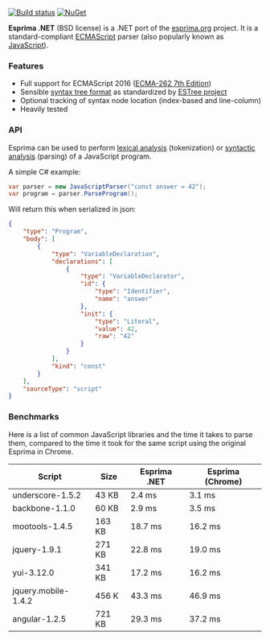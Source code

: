 [![Build status](https://ci.appveyor.com/api/projects/status/bai029h4iajmwcni?svg=true)](https://ci.appveyor.com/project/SebastienRos/esprima-dotnet)
[![NuGet](https://img.shields.io/nuget/v/esprima.svg)](https://www.nuget.org/packages/esprima)

**Esprima .NET** (BSD license) is a .NET port of the [esprima.org](http://esprima.org) project.
It is a standard-compliant [ECMAScript](http://www.ecma-international.org/publications/standards/Ecma-262.htm)
parser (also popularly known as
[JavaScript](https://en.wikipedia.org/wiki/JavaScript)).

### Features

- Full support for ECMAScript 2016 ([ECMA-262 7th Edition](http://www.ecma-international.org/publications/standards/Ecma-262.htm))
- Sensible [syntax tree format](https://github.com/estree/estree/blob/master/es5.md) as standardized by [ESTree project](https://github.com/estree/estree)
- Optional tracking of syntax node location (index-based and line-column)
- Heavily tested

### API

Esprima can be used to perform [lexical analysis](https://en.wikipedia.org/wiki/Lexical_analysis) (tokenization) or [syntactic analysis](https://en.wikipedia.org/wiki/Parsing) (parsing) of a JavaScript program.

A simple C# example:

```csharp
var parser = new JavaScriptParser("const answer = 42");
var program = parser.ParseProgram();
```

Will return this when serialized in json:

```json
{
    "type": "Program",
    "body": [
        {
            "type": "VariableDeclaration",
            "declarations": [
                {
                    "type": "VariableDeclarator",
                    "id": {
                        "type": "Identifier",
                        "name": "answer"
                    },
                    "init": {
                        "type": "Literal",
                        "value": 42,
                        "raw": "42"
                    }
                }
            ],
            "kind": "const"
        }
    ],
    "sourceType": "script"
}
```

### Benchmarks

Here is a list of common JavaScript libraries and the time it takes to parse them, 
compared to the time it took for the same script using the original Esprima in Chrome.

| Script | Size | Esprima .NET | Esprima (Chrome) |
| --- | --- | --- | --- |
| underscore-1.5.2 | 43 KB | 2.4 ms | 3.1 ms |
| backbone-1.1.0 | 60 KB | 2.9 ms | 3.5 ms |
| mootools-1.4.5 | 163 KB | 18.7 ms | 16.2 ms | 
| jquery-1.9.1 | 271 KB | 22.8 ms | 19.0 ms |
| yui-3.12.0| 341 KB | 17.2 ms | 16.2 ms |
| jquery.mobile-1.4.2 | 456 K | 43.3 ms | 46.9 ms | 
| angular-1.2.5 | 721 KB | 29.3 ms | 37.2 ms |
